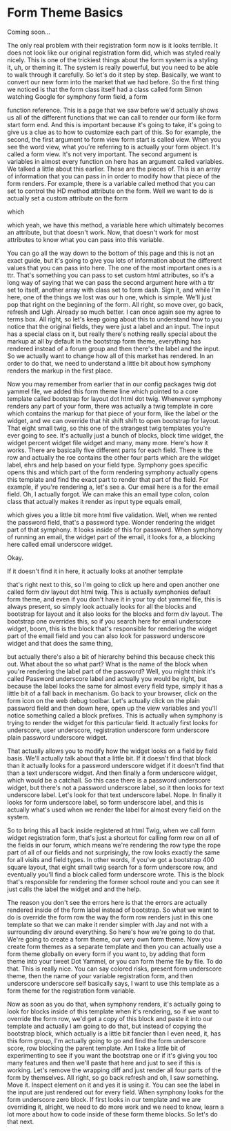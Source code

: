 # Form Theme Basics

Coming soon...

The only real problem with their registration form now is it looks terrible. It does not look like our original registration form did, which was styled really nicely. This is one of the trickiest things about the form system is a styling it, uh, or theming it. The system is really powerful, but you need to be able to walk through it carefully. So let's do it step by step. Basically, we want to convert our new form into the market that we had before. So the first thing we noticed is that the form class itself had a class called form Simon watching Google for symphony form field, a form 

function reference. This is a page that we saw before we'd actually shows us all of the different functions that we can call to render our form like form start form end. And this is important because it's going to take, it's going to give us a clue as to how to customize each part of this. So for example, the second, the first argument to form view form start is called view. When you see the word view, what you're referring to is actually your form object. It's called a form view. It's not very important. The second argument is variables in almost every function on here has an argument called variables. We talked a little about this earlier. These are the pieces of. This is an array of information that you can pass in in order to modify how that piece of the form renders. For example, there is a variable called method that you can set to control the HD method attribute on the form. Well we want to do is actually set a custom attribute on the form 

which 

which yeah, we have this method, a variable here which ultimately becomes an attribute, but that doesn't work. Now, that doesn't work for most attributes to know what you can pass into this variable. 

You can go all the way down to the bottom of this page and this is not an exact guide, but it's going to give you lots of information about the different values that you can pass into here. The one of the most important ones is a ttr. That's something you can pass to set custom html attributes, so it's a long way of saying that we can pass the second argument here with a ttr set to itself, another array with class set to form dash. Sign it, and while I'm here, one of the things we lost was our h one, which is simple. We'll just pop that right on the beginning of the form. All right, so move over, go back, refresh and Ugh. Already so much better. I can once again see my agree to terms box. All right, so let's keep going about this to understand how to you notice that the original fields, they were just a label and an input. The input has a special class on it, but really there's nothing really special about the markup at all by default in the bootstrap form theme, everything has rendered instead of a forum group and then there's the label and the input. So we actually want to change how all of this market has rendered. In an order to do that, we need to understand a little bit about how symphony renders the markup in the first place. 

Now you may remember from earlier that in our config packages twig dot yammel file, we added this form theme line which pointed to a core template called bootstrap for layout dot html dot twig. Whenever symphony renders any part of your form, there was actually a twig template in core which contains the markup for that piece of your form, like the label or the widget, and we can override that hit shift shift to open bootstrap for layout. That eight small twig, so this one of the strangest twig templates you're ever going to see. It's actually just a bunch of blocks, block time widget, the widget percent widget file widget and many, many more. Here's how it works. There are basically five different parts for each field. There is the row and actually the roe contains the other four parts which are the widget label, ehrs and help based on your field type. Symphony goes specific opens this and which part of the form rendering symphony actually opens this template and find the exact part to render that part of the field. For example, if you're rendering a, let's see a. Our email here is a for the email field. Oh, I actually forgot. We can make this an email type colon, colon class that actually makes it render as input type equals email, 

which gives you a little bit more html five validation. Well, when we rented the password field, that's a password type. Wonder rendering the widget part of that symphony. It looks inside of this for password. When symphony of running an email, the widget part of the email, it looks for a, a blocking here called email underscore widget. 

Okay. 

If it doesn't find it in here, it actually looks at another template 

that's right next to this, so I'm going to click up here and open another one called form div layout dot html twig. This is actually symphonies default form theme, and even if you don't have it in your toy dot yammel file, this is always present, so simply look actually looks for all the blocks and bootstrap for layout and it also looks for the blocks and form div layout. The bootstrap one overrides this, so if you search here for email underscore widget, boom, this is the block that's responsible for rendering the widget part of the email field and you can also look for password underscore widget and that does the same thing, 

but actually there's also a bit of hierarchy behind this because check this out. What about the so what part? What is the name of the block when you're rendering the label part of the password? Well, you might think it's called Password underscore label and actually you would be right, but because the label looks the same for almost every field type, simply it has a little bit of a fall back in mechanism. Go back to your browser, click on the form icon on the web debug toolbar. Let's actually click on the plain password field and then down here, open up the view variables and you'll notice something called a block prefixes. This is actually when symphony is trying to render the widget for this particular field. It actually first looks for underscore, user underscore, registration underscore form underscore plain password underscore widget. 

That actually allows you to modify how the widget looks on a field by field basis. We'll actually talk about that a little bit. If it doesn't find that block than it actually looks for a password underscore widget if it doesn't find that than a text underscore widget. And then finally a form underscore widget, which would be a catchall. So this case there is a password underscore widget, but there's not a password underscore label, so it then looks for text underscore label. Let's look for that text underscore label. Nope. In finally it looks for form underscore label, so form underscore label, and this is actually what's used when we render the label for almost every field on the system. 

So to bring this all back inside registered at html Twig, when we call form widget registration form, that's just a shortcut for calling form row on all of the fields in our forum, which means we're rendering the row type the rope part of all of our fields and not surprisingly, the row looks exactly the same for all visits and field types. In other words, if you've got a bootstrap 400 square layout, that eight small twig search for a form underscore row, and eventually you'll find a block called form underscore wrote. This is the block that's responsible for rendering the former school route and you can see it just calls the label the widget and and the help. 

The reason you don't see the errors here is that the errors are actually rendered inside of the form label instead of bootstrap. So what we want to do is override the form row the way the form row renders just in this one template so that we can make it render simpler with Jay and not with a surrounding div around everything. So here's how we're going to do that. We're going to create a form theme, our very own form theme. Now you create form themes as a separate template and then you can actually use a form theme globally on every form if you want to, by adding that form theme into your tweet Dot Yammel, or you can form theme file by file. To do that. This is really nice. You can say colored risks, present form underscore theme, then the name of your variable registration form, and then underscore underscore self basically says, I want to use this template as a form theme for the registration form variable. 

Now as soon as you do that, when symphony renders, it's actually going to look for blocks inside of this template when it's rendering, so if we want to override the form row, we'd get a copy of this block and paste it into our template and actually I am going to do that, but instead of copying the bootstrap block, which actually is a little bit fancier than I even need, it, has this form group, I'm actually going to go and find the form underscore score, row blocking the parent template. Am I take a little bit of experimenting to see if you want the bootstrap one or if it's giving you too many features and then we'll paste that here and just to see if this is working. Let's remove the wrapping diff and just render all four parts of the form by themselves. All right, so go back refresh and oh, I saw something. Move it. Inspect element on it and yes it is using it. You can see the label in the input are just rendered out for every field. When symphony looks for the form underscore zero block. If first looks in our template and we are overriding it, alright, we need to do more work and we need to know, learn a lot more about how to code inside of these form theme blocks. So let's do that next.